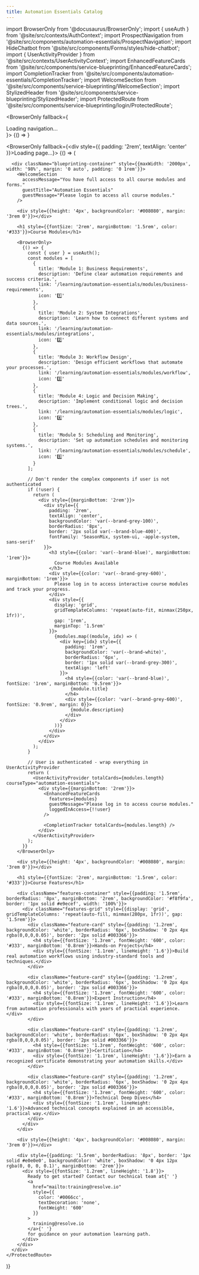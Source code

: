 ```yaml
---
title: Automation Essentials Catalog
---
```


import BrowserOnly from '@docusaurus/BrowserOnly';
import { useAuth } from '@site/src/contexts/AuthContext';
import ProspectNavigation from '@site/src/components/automation-essentials/ProspectNavigation';
import HideChatbot from '@site/src/components/Forms/styles/hide-chatbot';
import { UserActivityProvider } from '@site/src/contexts/UserActivityContext';
import EnhancedFeatureCards from '@site/src/components/service-blueprinting/EnhancedFeatureCards';
import CompletionTracker from '@site/src/components/automation-essentials/CompletionTracker';
import WelcomeSection from '@site/src/components/service-blueprinting/WelcomeSection';
import StylizedHeader from '@site/src/components/service-blueprinting/StylizedHeader';
import ProtectedRoute from '@site/src/components/service-blueprinting/login/ProtectedRoute';

<HideChatbot />

<BrowserOnly fallback={<div>Loading navigation...</div>}>
{() => <ProspectNavigation />}
</BrowserOnly>

<BrowserOnly fallback={<div style={{ padding: '2rem', textAlign: 'center' }}>Loading page...</div>}>
{() => (
<ProtectedRoute>
<StylizedHeader title="Welcome to Automation Essentials" />

      <div className="blueprinting-container" style={{maxWidth: '2000px', width: '98%', margin: '0 auto', padding: '0 1rem'}}>
        <WelcomeSection
          accessMessage="You have full access to all course modules and forms."
          guestTitle="Automation Essentials"
          guestMessage="Please login to access all course modules."
        />

        <div style={{height: '4px', backgroundColor: '#008080', margin: '3rem 0'}}></div>

        <h1 style={{fontSize: '2rem', marginBottom: '1.5rem', color: '#333'}}>Course Modules</h1>

        <BrowserOnly>
          {() => {
            const { user } = useAuth();
            const modules = [
              {
                title: 'Module 1: Business Requirements',
                description: 'Define clear automation requirements and success criteria.',
                link: '/learning/automation-essentials/modules/business-requirements',
                icon: '1️⃣'
              },
              {
                title: 'Module 2: System Integrations',
                description: 'Learn how to connect different systems and data sources.',
                link: '/learning/automation-essentials/modules/integrations',
                icon: '2️⃣'
              },
              {
                title: 'Module 3: Workflow Design',
                description: 'Design efficient workflows that automate your processes.',
                link: '/learning/automation-essentials/modules/workflow',
                icon: '3️⃣'
              },
              {
                title: 'Module 4: Logic and Decision Making',
                description: 'Implement conditional logic and decision trees.',
                link: '/learning/automation-essentials/modules/logic',
                icon: '4️⃣'
              },
              {
                title: 'Module 5: Scheduling and Monitoring',
                description: 'Set up automation schedules and monitoring systems.',
                link: '/learning/automation-essentials/modules/schedule',
                icon: '5️⃣'
              }
            ];

            // Don't render the complex components if user is not authenticated
            if (!user) {
              return (
                <div style={{marginBottom: '2rem'}}>
                  <div style={{
                    padding: '2rem',
                    textAlign: 'center',
                    backgroundColor: 'var(--brand-grey-100)',
                    borderRadius: '8px',
                    border: '2px solid var(--brand-blue-400)',
                    fontFamily: 'SeasonMix, system-ui, -apple-system, sans-serif'
                  }}>
                    <h3 style={{color: 'var(--brand-blue)', marginBottom: '1rem'}}>
                      Course Modules Available
                    </h3>
                    <div style={{color: 'var(--brand-grey-600)', marginBottom: '1rem'}}>
                      Please log in to access interactive course modules and track your progress.
                    </div>
                    <div style={{
                      display: 'grid',
                      gridTemplateColumns: 'repeat(auto-fit, minmax(250px, 1fr))',
                      gap: '1rem',
                      marginTop: '1.5rem'
                    }}>
                      {modules.map((module, idx) => (
                        <div key={idx} style={{
                          padding: '1rem',
                          backgroundColor: 'var(--brand-white)',
                          borderRadius: '6px',
                          border: '1px solid var(--brand-grey-300)',
                          textAlign: 'left'
                        }}>
                          <h4 style={{color: 'var(--brand-blue)', fontSize: '1rem', marginBottom: '0.5rem'}}>
                            {module.title}
                          </h4>
                          <div style={{color: 'var(--brand-grey-600)', fontSize: '0.9rem', margin: 0}}>
                            {module.description}
                          </div>
                        </div>
                      ))}
                    </div>
                  </div>
                </div>
              );
            }

            // User is authenticated - wrap everything in UserActivityProvider
            return (
              <UserActivityProvider totalCards={modules.length} courseType="automation-essentials">
                <div style={{marginBottom: '2rem'}}>
                  <EnhancedFeatureCards
                    features={modules}
                    guestMessage="Please log in to access course modules."
                    loggedInAccess={!!user}
                  />

                  <CompletionTracker totalCards={modules.length} />
                </div>
              </UserActivityProvider>
            );
          }}
        </BrowserOnly>

        <div style={{height: '4px', backgroundColor: '#008080', margin: '3rem 0'}}></div>

        <h1 style={{fontSize: '2rem', marginBottom: '1.5rem', color: '#333'}}>Course Features</h1>

        <div className="features-container" style={{padding: '1.5rem', borderRadius: '8px', marginBottom: '2rem', backgroundColor: '#f8f9fa', border: '1px solid #e9ecef', width: '100%'}}>
          <div className="features-grid" style={{display: 'grid', gridTemplateColumns: 'repeat(auto-fill, minmax(280px, 1fr))', gap: '1.5rem'}}>
            <div className="feature-card" style={{padding: '1.2rem', backgroundColor: 'white', borderRadius: '6px', boxShadow: '0 2px 4px rgba(0,0,0,0.05)', border: '2px solid #003366'}}>
              <h4 style={{fontSize: '1.3rem', fontWeight: '600', color: '#333', marginBottom: '0.8rem'}}>Hands-on Projects</h4>
              <div style={{fontSize: '1.1rem', lineHeight: '1.6'}}>Build real automation workflows using industry-standard tools and techniques.</div>
            </div>

            <div className="feature-card" style={{padding: '1.2rem', backgroundColor: 'white', borderRadius: '6px', boxShadow: '0 2px 4px rgba(0,0,0,0.05)', border: '2px solid #003366'}}>
              <h4 style={{fontSize: '1.3rem', fontWeight: '600', color: '#333', marginBottom: '0.8rem'}}>Expert Instruction</h4>
              <div style={{fontSize: '1.1rem', lineHeight: '1.6'}}>Learn from automation professionals with years of practical experience.</div>
            </div>

            <div className="feature-card" style={{padding: '1.2rem', backgroundColor: 'white', borderRadius: '6px', boxShadow: '0 2px 4px rgba(0,0,0,0.05)', border: '2px solid #003366'}}>
              <h4 style={{fontSize: '1.3rem', fontWeight: '600', color: '#333', marginBottom: '0.8rem'}}>Certification</h4>
              <div style={{fontSize: '1.1rem', lineHeight: '1.6'}}>Earn a recognized certificate demonstrating your automation skills.</div>
            </div>

            <div className="feature-card" style={{padding: '1.2rem', backgroundColor: 'white', borderRadius: '6px', boxShadow: '0 2px 4px rgba(0,0,0,0.05)', border: '2px solid #003366'}}>
              <h4 style={{fontSize: '1.3rem', fontWeight: '600', color: '#333', marginBottom: '0.8rem'}}>Technical Deep Dives</h4>
              <div style={{fontSize: '1.1rem', lineHeight: '1.6'}}>Advanced technical concepts explained in an accessible, practical way.</div>
            </div>
          </div>
        </div>

        <div style={{height: '4px', backgroundColor: '#008080', margin: '3rem 0'}}></div>

        <div style={{padding: '1.5rem', borderRadius: '8px', border: '1px solid #e0e0e0', backgroundColor: 'white', boxShadow: '0 4px 12px rgba(0, 0, 0, 0.1)', marginBottom: '2rem'}}>
          <div style={{fontSize: '1.2rem', lineHeight: '1.8'}}>
            Ready to get started? Contact our technical team at{' '}
            <a
              href="mailto:training@resolve.io"
              style={{
                color: '#0066cc',
                textDecoration: 'none',
                fontWeight: '600'
              }}
            >
              training@resolve.io
            </a>{' '}
            for guidance on your automation learning path.
          </div>
        </div>
      </div>
    </ProtectedRoute>

)}
</BrowserOnly>
